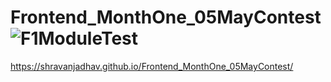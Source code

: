 # Frontend_MonthOne_05MayContest![F1ModuleTest](https://user-images.githubusercontent.com/96675283/236445228-8a44d88f-1e69-4203-94a8-72be435b0d23.png)

https://shravanjadhav.github.io/Frontend_MonthOne_05MayContest/
